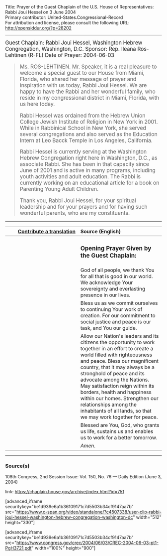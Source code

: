 <html>
<head></head>
<body>
Title: Prayer of the Guest Chaplain of the U.S. House of Representatives: Rabbi Joui Hessel on 3 June 2004<br />
Primary contributor: United-States.Congressional-Record<br />
For attribution and license, please consult the following URL: <a href="http://opensiddur.org/?p=28202">http://opensiddur.org/?p=28202</a>
<p />
<hr />

<div class="english" style="font-size:1.2em;">
Guest Chaplain: Rabbi Joui Hessel, Washington Hebrew Congregation, Washington, D.C.
Sponsor: Rep. Ileana Ros-Lehtinen (R-FL)
Date of Prayer: 2004-06-03

<blockquote>
Ms. ROS-LEHTINEN. Mr. Speaker, it is a real pleasure to welcome a special guest to our House from Miami, Florida, who shared her message of prayer and inspiration with us today, Rabbi Joui Hessel. We are happy to have the Rabbi and her wonderful family, who reside in my congressional district in Miami, Florida, with us here today.

Rabbi Hessel was ordained from the Hebrew Union College Jewish Institute of Religion in New York in 2001. While in Rabbinical School in New York, she served several congregations and also served as the Education Intern at Leo Bacck Temple in Los Angeles, California.

Rabbi Hessel is currently serving at the Washington Hebrew Congregation right here in Washington, D.C., as associate Rabbi. She has been in that capacity since June of 2001 and is active in many programs, including youth activities and adult education. The Rabbi is currently working on an educational article for a book on Parenting Young Adult Children.

Thank you, Rabbi Joui Hessel, for your spiritual leadership and for your prayers and for having such wonderful parents, who are my constituents.
</blockquote>
</div>

<hr />

<table style="margin-left: auto;margin-right: auto;" class="draggable">
<thead><tr><th id="x" style="text-align: right;"><a href="/contributing/upload/">Contribute a translation</a></th><th style="text-align: left;">Source (English)</th></tr></thead>
<tbody>
<tr><td style="vertical-align:top;" width="46%">
<div class="liturgy"><span lang="he">

</span></div></td>
 
<td style="vertical-align:top;" width="53%">
<div class="english">
<h3>Opening Prayer Given by the Guest Chaplain:</h3>
</div></td></tr>

<tr><td style="vertical-align:top;" width="46%">
<div class="liturgy"><span lang="he">

</span></div></td>
 
<td style="vertical-align:top;" width="53%">
<div class="english">
God of all people, 
we thank You 
for all that is good 
in our world. 
We acknowledge 
Your sovereignty 
and everlasting presence 
in our lives. 
</div></td></tr>


<tr><td style="vertical-align:top;" width="46%">
<div class="liturgy"><span lang="he">

</span></div></td>
 
<td style="vertical-align:top;" width="53%">
<div class="english">
Bless us 
as we commit ourselves 
to continuing Your work 
of creation. 
For our commitment 
to social justice 
and peace 
is our task, 
and You our guide.
</div></td></tr>


<tr><td style="vertical-align:top;" width="46%">
<div class="liturgy"><span lang="he">

</span></div></td>
 
<td style="vertical-align:top;" width="53%">
<div class="english">
Allow our Nation's leaders and its citizens 
the opportunity to work together 
in an effort to create a world 
filled with righteousness 
and peace. 
Bless our magnificent country, 
that it may always be 
a stronghold of peace 
and its advocate among the Nations. 
May satisfaction reign within its borders, 
health and happiness within our homes. 
Strengthen our relationships 
among the inhabitants of all lands, 
so that we may work together 
for peace.
</div></td></tr>


<tr><td style="vertical-align:top;" width="46%">
<div class="liturgy"><span lang="he">

</span></div></td>
 
<td style="vertical-align:top;" width="53%">
<div class="english">
Blessed are You, God, 
who grants us life, 
sustains us 
and enables us 
to work for a better tomorrow.
</div></td></tr>


<tr><td style="vertical-align:top;" width="46%">
<div class="liturgy"><span lang="he">

</span></div></td>
 
<td style="vertical-align:top;" width="53%">
<div class="english">
<em>Amen</em>.
</div></td></tr>
</tbody></table>

<hr />

<h3>Source(s)</h3>

108th Congress, 2nd Session
Issue: Vol. 150, No. 76 — Daily Edition (June 3, 2004)

link: <a href="https://chaplain.house.gov/archive/index.html?id=751">https://chaplain.house.gov/archive/index.html?id=751</a>

[advanced_iframe securitykey="be1d939e6a1b36109171c7d5503b34cf9147aa7b" src="https://www.c-span.org/video/standalone/?c4507338/user-clip-rabbi-joui-hessel-washington-hebrew-congregation-washington-dc" width="512" height="330"]

[advanced_iframe securitykey="be1d939e6a1b36109171c7d5503b34cf9147aa7b" src="https://www.congress.gov/crec/2004/06/03/CREC-2004-06-03-pt1-PgH3721.pdf" width="100%" height="900"]
</body>
</html>
